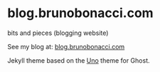 blog.brunobonacci.com
======================

bits and pieces (blogging website)

See my blog at: [blog.brunobonacci.com](http://blog.brunobonacci.com)

Jekyll theme based on the [Uno](https://github.com/daleanthony/Uno) theme for Ghost.
